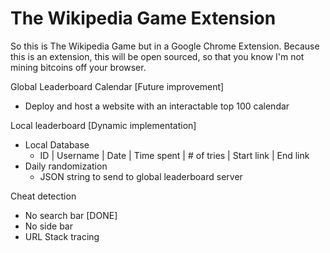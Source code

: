 # The Wikipedia Game Extension

So this is The Wikipedia Game but in a Google Chrome Extension. Because this is an extension, this will be open sourced, so that you know I'm not mining bitcoins off your browser. 


Global Leaderboard Calendar [Future improvement]
- Deploy and host a website with an interactable top 100 calendar

Local leaderboard [Dynamic implementation]
- Local Database
    - ID | Username | Date | Time spent | # of tries | Start link | End link
- Daily randomization
    - JSON string to send to global leaderboard server

Cheat detection
- No search bar [DONE]
- No side bar
- URL Stack tracing
